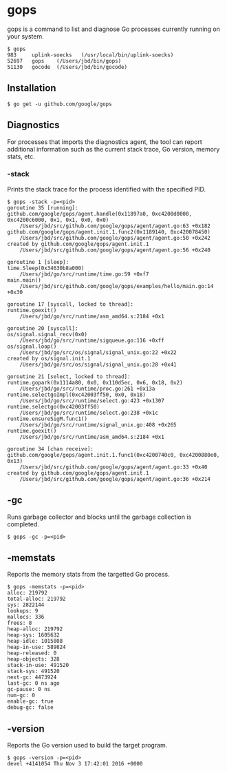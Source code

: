 # gops

gops is a command to list and diagnose Go processes currently running on your system.


```
$ gops
983     uplink-soecks	(/usr/local/bin/uplink-soecks)
52697   gops	(/Users/jbd/bin/gops)
51130   gocode	(/Users/jbd/bin/gocode)
```

## Installation

```
$ go get -u github.com/google/gops
```

## Diagnostics

For processes that imports the diagnostics agent, the tool can report
additional information such as the current stack trace, Go version, memory
stats, etc.


### -stack
Prints the stack trace for the process identified with the specified PID.
```
$ gops -stack -p=<pid>
goroutine 35 [running]:
github.com/google/gops/agent.handle(0x11897a0, 0xc4200d0000, 0xc4200c6000, 0x1, 0x1, 0x0, 0x0)
	/Users/jbd/src/github.com/google/gops/agent/agent.go:63 +0x182
github.com/google/gops/agent.init.1.func2(0x1189140, 0xc420078450)
	/Users/jbd/src/github.com/google/gops/agent/agent.go:50 +0x242
created by github.com/google/gops/agent.init.1
	/Users/jbd/src/github.com/google/gops/agent/agent.go:56 +0x240

goroutine 1 [sleep]:
time.Sleep(0x34630b8a000)
	/Users/jbd/go/src/runtime/time.go:59 +0xf7
main.main()
	/Users/jbd/src/github.com/google/gops/examples/hello/main.go:14 +0x30

goroutine 17 [syscall, locked to thread]:
runtime.goexit()
	/Users/jbd/go/src/runtime/asm_amd64.s:2184 +0x1

goroutine 20 [syscall]:
os/signal.signal_recv(0x0)
	/Users/jbd/go/src/runtime/sigqueue.go:116 +0xff
os/signal.loop()
	/Users/jbd/go/src/os/signal/signal_unix.go:22 +0x22
created by os/signal.init.1
	/Users/jbd/go/src/os/signal/signal_unix.go:28 +0x41

goroutine 21 [select, locked to thread]:
runtime.gopark(0x1114a80, 0x0, 0x110d5ec, 0x6, 0x18, 0x2)
	/Users/jbd/go/src/runtime/proc.go:261 +0x13a
runtime.selectgoImpl(0xc42003ff50, 0x0, 0x18)
	/Users/jbd/go/src/runtime/select.go:423 +0x1307
runtime.selectgo(0xc42003ff50)
	/Users/jbd/go/src/runtime/select.go:238 +0x1c
runtime.ensureSigM.func1()
	/Users/jbd/go/src/runtime/signal_unix.go:408 +0x265
runtime.goexit()
	/Users/jbd/go/src/runtime/asm_amd64.s:2184 +0x1

goroutine 34 [chan receive]:
github.com/google/gops/agent.init.1.func1(0xc4200740c0, 0xc4200880e0, 0x13)
	/Users/jbd/src/github.com/google/gops/agent/agent.go:33 +0x40
created by github.com/google/gops/agent.init.1
	/Users/jbd/src/github.com/google/gops/agent/agent.go:36 +0x214
```

## -gc

Runs garbage collector and blocks until the garbage collection is completed.

```
$ gops -gc -p=<pid>
```

## -memstats

Reports the memory stats from the targetted Go process.

```
$ gops -memstats -p=<pid>
alloc: 219792
total-alloc: 219792
sys: 2822144
lookups: 9
mallocs: 336
frees: 8
heap-alloc: 219792
heap-sys: 1605632
heap-idle: 1015808
heap-in-use: 589824
heap-released: 0
heap-objects: 328
stack-in-use: 491520
stack-sys: 491520
next-gc: 4473924
last-gc: 0 ns ago
gc-pause: 0 ns
num-gc: 0
enable-gc: true
debug-gc: false
```

## -version

Reports the Go version used to build the target program.

```
$ gops -version -p=<pid>
devel +4141054 Thu Nov 3 17:42:01 2016 +0000
```
